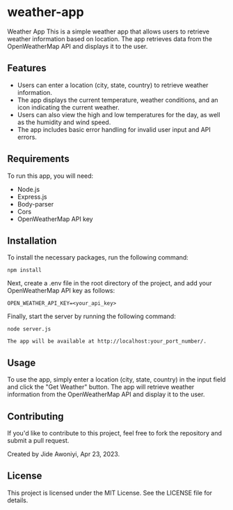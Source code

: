 # weather-app
Weather App
This is a simple weather app that allows users to retrieve weather information based on location. The app retrieves data from the OpenWeatherMap API and displays it to the user.

<h2>Features</h2>

* Users can enter a location (city, state, country) to retrieve weather information.
* The app displays the current temperature, weather conditions, and an icon indicating the current weather.
* Users can also view the high and low temperatures for the day, as well as the humidity and wind speed.
* The app includes basic error handling for invalid user input and API errors.

<h2>Requirements</h2>

To run this app, you will need:

* Node.js
* Express.js
* Body-parser
* Cors
* OpenWeatherMap API key

<h2>Installation</h2>

To install the necessary packages, run the following command:


`npm install`

Next, create a .env file in the root directory of the project, and add your OpenWeatherMap API key as follows:


`OPEN_WEATHER_API_KEY=<your_api_key>`

Finally, start the server by running the following command:


`node server.js`

`The app will be available at http://localhost:your_port_number/.`

<h2>Usage</h2>

To use the app, simply enter a location (city, state, country) in the input field and click the "Get Weather" button. The app will retrieve weather information from the OpenWeatherMap API and display it to the user.

<h2>Contributing</h2>

If you'd like to contribute to this project, feel free to fork the repository and submit a pull request.

Created by Jide Awoniyi, Apr 23, 2023.

<h2>License</h2>

This project is licensed under the MIT License. See the LICENSE file for details.

